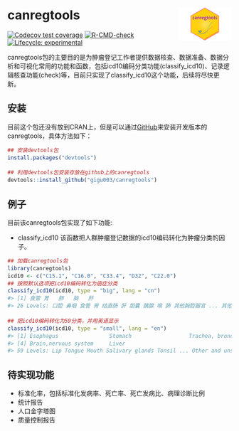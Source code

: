 
<!-- README.md is generated from README.Rmd. Please edit that file -->

# canregtools <img src="man/figures/logo.png" align="right" height="74" />

<!-- badges: start -->

[![Codecov test
coverage](https://codecov.io/gh/gigu003/canregtools/branch/main/graph/badge.svg)](https://app.codecov.io/gh/gigu003/canregtools?branch=main)
[![R-CMD-check](https://github.com/gigu003/canregtools/actions/workflows/R-CMD-check.yaml/badge.svg)](https://github.com/gigu003/canregtools/actions/workflows/R-CMD-check.yaml)
[![Lifecycle:
experimental](https://img.shields.io/badge/lifecycle-experimental-orange.svg)](https://lifecycle.r-lib.org/articles/stages.html#experimental)
<!-- badges: end -->

canregtools包的主要目的是为肿瘤登记工作者提供数据核查、数据准备、数据分析和可视化常用的功能和函数，包括icd10编码分类功能(classify_icd10)、记录逻辑核查功能(check)等，目前只实现了classify_icd10这个功能，后续将尽快更新。

## 安装

目前这个包还没有放到CRAN上，但是可以通过[GitHub](https://github.com/)来安装开发版本的canregtools，具体方法如下：

``` r
## 安装devtools包
install.packages("devtools")

## 利用devtools包安装存放在github上的canregtools
devtools::install_github("gigu003/canregtools")
```

## 例子

目前该canregtools包实现了如下功能:

- classify_icd10
  该函数把人群肿瘤登记数据的icd10编码转化为肿瘤分类的因子。

``` r
## 加载canregtools包
library(canregtools)
icd10 <- c("C15.1", "C16.0", "C33.4", "D32", "C22.0")
## 按照默认选项把icd10编码转化为癌症分类
classify_icd10(icd10, type = "big", lang = "cn")
#> [1] 食管 胃   肺   脑   肝  
#> 26 Levels: 口腔 鼻咽 食管 胃 结直肠 肝 胆囊 胰腺 喉 肺 其他胸腔器官 ... 其他

## 把icd10编码转化为59分类，并用英语显示
classify_icd10(icd10, type = "small", lang = "en")
#> [1] Esophagus                Stomach                  Trachea, bronchus & lung
#> [4] Brain,nervous system     Liver                   
#> 59 Levels: Lip Tongue Mouth Salivary glands Tonsil ... Other and unspecified
```

## 待实现功能

- 标准化率，包括标准化发病率、死亡率、死亡发病比、病理诊断比例
- 统计报告
- 人口金字塔图
- 质量控制报告
